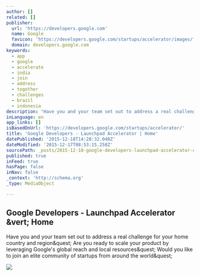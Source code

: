 ```yaml
---
author: []
related: []
publisher:
  url: 'https://developers.google.com'
  name: Google
  favicon: 'https://developers.google.com/startups/accelerator/images/favicons/favicon.ico'
  domain: developers.google.com
keywords:
  - app
  - google
  - accelerate
  - india
  - join
  - address
  - together
  - challenges
  - brazil
  - indonesia
description: "Have you and your team set out to address a real challenge for your home country and region? Are you ready to scale your product by leveraging Google's global reach and local resources? Would you like to join an elite community of startups from around the world?"
inLanguage: en
app_links: []
isBasedOnUrl: 'https://developers.google.com/startups/accelerator/'
title: 'Google Developers - Launchpad Accelerator | Home'
datePublished: '2015-12-18T14:28:32.040Z'
dateModified: '2015-12-17T08:53:15.258Z'
sourcePath: _posts/2015-12-18-google-developers-launchpad-accelerator-or-home.md
published: true
inFeed: true
hasPage: false
inNav: false
_context: 'http://schema.org'
_type: MediaObject

---
```

<article style=""><h1>Google Developers - Launchpad Accelerator &amp;vert; Home</h1><p>Have you and your team set out to address a real challenge for your home country and region&amp;quest; Are you ready to scale your product by leveraging Google's global reach and local resources&amp;quest; Would you like to join an elite community of startups from around the world&amp;quest;</p><img src="https://developers.google.com/startups/accelerator/images/thumbnail-india.gif" /></article>